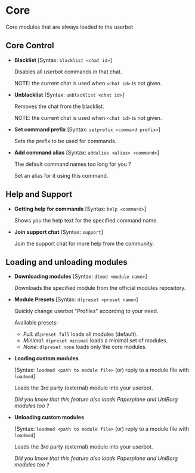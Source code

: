 # Core

Core modules that are always loaded to the userbot

## Core Control

 - **Blacklist** [Syntax: `blacklist <chat id>`]

   Disables all userbot commands in that chat.

   NOTE: the current chat is used when `<chat id>` is not given.

 - **Unblacklist** [Syntax: `unblacklist <chat id>`]

   Removes the chat from the blacklist.

   NOTE: the current chat is used when `<chat id>` is not given.

 - **Set command prefix** [Syntax: `setprefix <command prefix>`]

   Sets the prefix to be used for commands.

 - **Add command alias** [Syntax: `addalias <alias> <command>`]

   The default command names too long for you ?

   Set an alias for it using this command.

## Help and Support

 - **Getting help for commands** [Syntax: `help <command>`]

   Shows you the help text for the specified command name.

 - **Join support chat** [Syntax: `support`]

   Join the support chat for more help from the community.

## Loading and unloading modules

 - **Downloading modules** [Syntax: `dlmod <module name>`]

   Downloads the specified module from the official modules repository.

 - **Module Presets** [Syntax: `dlpreset <preset name>`]

   Quickly change userbot "Profiles" according to your need.

   Available presets:
    - *Full:* `dlpreset full` loads all modules (default).
    - *Minimal:* `dlpreset minimal` loads a minimal set of modules.
    - *None:* `dlpreset none` loads only the core modules.

 - **Loading custom modules**

   [Syntax: `loadmod <path to module file>` (or) reply to a module file with `loadmod`]

   Loads the 3rd party (external) module into your userbot.

   *Did you know that this feature also loads Paperplane and UniBorg modules too ?*

 - **Unloading custom modules**

   [Syntax: `loadmod <path to module file>` (or) reply to a module file with `loadmod`]

   Loads the 3rd party (external) module into your userbot.

   *Did you know that this feature also loads Paperplane and UniBorg modules too ?*
